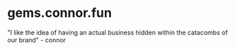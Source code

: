 # gems.connor.fun
"I like the idea of having an actual business hidden within the catacombs of our brand" - connor
